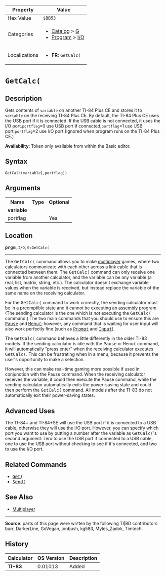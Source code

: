 | Property      | Value |
|---------------|-------|
| Hex Value     | `$BB53`|
| Categories    | <ul><li>[Catalog](<../categories/Catalog.md>) > [G](<../categories/Catalog.md#G>)</li><li>[Program](<../categories/Program.md>) > [I/O](<../categories/Program.md#I/O>)</li></ul> |
| Localizations | <ul><li><b>FR</b>: `GetCalc(`</li></ul> |

# `GetCalc(`

## Description
Gets contents of `variable` on another TI-84 Plus CE and stores it to `variable` on the receiving TI-84 Plus CE. By default, the TI-84 Plus CE uses the USB port if it is connected. If the USB cable is not connected, it uses the I/O port.`portflag`=0 use USB port if connected;`portflag`=1 use USB port;`portflag`=2 use I/O port.(Ignored when program runs on the TI-84 Plus CE.)


<b>Availability</b>: Token only available from within the Basic editor.

## Syntax
`GetCalc(variable[,portflag])`

## Arguments
<table>
<tr><th>Name</th><th>Type</th><th>Optional</th></tr>

<tr><td><b>variable</b></td><td></td><td></td></tr>

<tr><td>portflag</td><td></td><td>Yes</td></tr>

</table>

## Location
<tt><kbd><b>prgm</b></kbd></tt>, `I/O`, `0:GetCalc(`
<hr>

The <tt>GetCalc(</tt> command allows you to make [multiplayer](multiplayer.md) games, where two calculators communicate with each other across a link cable that is connected between them. The <tt>GetCalc(</tt> command can only receive one variable from another calculator, and the variable can be any variable (a real, list, matrix, string, etc.). The calculator doesn't exchange variable values when the variable is received, but instead replace the variable of the same name on the receiving calculator.

For the <tt>GetCalc(</tt> command to work correctly, the sending calculator must be in a preemptible state and it cannot be executing an [assembly](assembly.md) program. (The sending calculator is the one which is _not_ executing the <tt>GetCalc(</tt> command.) The two main commands that you should use to ensure this are <tt><a href="Pause.md">Pause</a></tt> and <tt><a href="Menu(.md">Menu(</a></tt>; however, any command that is waiting for user input will also work perfectly fine (such as <tt><a href="Prompt.md">Prompt</a></tt> and <tt><a href="Input.md">Input</a></tt>).

The <tt>GetCalc(</tt> command behaves a little differently in the older TI-83 models. If the sending calculator is idle with the <tt>Pause</tt> or <tt>Menu(</tt> command, it will automatically "press enter" when the receiving calculator executes <tt>GetCalc(</tt>. This can be frustrating when in a menu, because it prevents the user's opportunity to make a selection.

However, this can make real-time gaming more possible if used in conjunction with the Pause command. When the receiving calculator receives the variable, it could then execute the Pause command, while the sending calculator automatically exits the power-saving state and could then perform the <tt>GetCalc(</tt> command. All models after the TI-83 do not automatically exit their power-saving states.

## Advanced Uses

The TI-84+ and TI-84+SE will use the USB port if it is connected to a USB cable, otherwise they will use the I/O port. However, you can specify which port you want to use by putting a number after the variable as <tt>GetCalc(</tt>'s second argument: zero to use the USB port if connected to a USB cable, one to use the USB port without checking to see if it's connected, and two to use the I/O port.

## Related Commands

*   <tt><a href="Get(.md">Get(</a></tt>
*   <tt><a href="Send(.md">Send(</a></tt>

## See Also

*   [Multiplayer](Multiplayer.md)

* * *

**Source**: parts of this page were written by the following TI|BD contributors: burr, DarkerLine, GoVegan, jonbush, kg583, Myles_Zadok, Timtech.

## History
| Calculator | OS Version | Description |
|------------|------------|-------------|
| <b>TI-83</b> | 0.01013 | Added |


